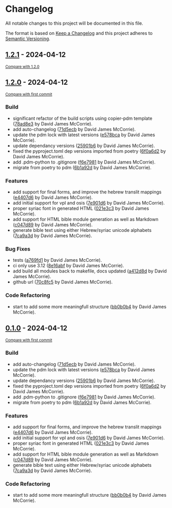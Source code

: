 # Changelog

All notable changes to this project will be documented in this file.

The format is based on [Keep a Changelog](http://keepachangelog.com/en/1.0.0/)
and this project adheres to [Semantic Versioning](http://semver.org/spec/v2.0.0.html).

<!-- insertion marker -->
## [1.2.1](https://github.com/machshev/aramaic-bible-modules/releases/tag/1.2.1) - 2024-04-12

<small>[Compare with 1.2.0](https://github.com/machshev/aramaic-bible-modules/compare/1.2.0...1.2.1)</small>

## [1.2.0](https://github.com/machshev/aramaic-bible-modules/releases/tag/1.2.0) - 2024-04-12

<small>[Compare with first commit](https://github.com/machshev/aramaic-bible-modules/compare/a5f4d34d7f9d50e88fa6188df613db95ea7741ea...1.2.0)</small>

### Build

- significant refactor of the build scripts using copier-pdm template ([78ad8e3](https://github.com/machshev/aramaic-bible-modules/commit/78ad8e388ac84e4bf3f56286ffa09126c0363cf0) by David James McCorrie).
- add auto-changelog ([71d5ecb](https://github.com/machshev/aramaic-bible-modules/commit/71d5ecb894da82b38c0279ad9f37a5e6140c0333) by David James McCorrie).
- update the pdm lock with latest versions ([e578bca](https://github.com/machshev/aramaic-bible-modules/commit/e578bcaa03f9d493cbfca03dfbff2cea34056509) by David James McCorrie).
- update dependancy versions ([25901b6](https://github.com/machshev/aramaic-bible-modules/commit/25901b6a4231172e0fa3c28d71f702bc50de73ea) by David James McCorrie).
- fixed the pyproject.toml dep versions imported from poetry ([6f0a6d2](https://github.com/machshev/aramaic-bible-modules/commit/6f0a6d2cb14eda2f24c36524220d153b4ffe8dba) by David James McCorrie).
- add .pdm-python to .gitignore ([f6e7981](https://github.com/machshev/aramaic-bible-modules/commit/f6e79813f5df38a99cd09260f69c365415c4c1d6) by David James McCorrie).
- migrate from poetry to pdm ([6b1a92d](https://github.com/machshev/aramaic-bible-modules/commit/6b1a92d18fda2a53431a234db7cb10b3ddeb8193) by David James McCorrie).

### Features

- add support for final forms, and improve the hebrew translit mappings ([e4407d6](https://github.com/machshev/aramaic-bible-modules/commit/e4407d6ab88255182028f9156dee9fbf92016a1b) by David James McCorrie).
- add initial support for vpl and osis ([7e901d6](https://github.com/machshev/aramaic-bible-modules/commit/7e901d693f1b70da1f300722c405fbd8146e8f1d) by David James McCorrie).
- proper syriac font in generated HTML ([021e3c3](https://github.com/machshev/aramaic-bible-modules/commit/021e3c34420bb5f466c21298b005bb7dafa4a10f) by David James McCorrie).
- add support for HTML bible module generation as well as Markdown ([c047d89](https://github.com/machshev/aramaic-bible-modules/commit/c047d89cb6c0f9fd9dc7d668feed6c36f5c25fa6) by David James McCorrie).
- generate bible text using either Hebrew/syriac unicode alphabets ([7ca9a3d](https://github.com/machshev/aramaic-bible-modules/commit/7ca9a3d4eb79902c6564960466a7aec8848ca4f0) by David James McCorrie).

### Bug Fixes

- tests ([a769fd1](https://github.com/machshev/aramaic-bible-modules/commit/a769fd15d5dd4d373675e3c6c70986315d5a99ec) by David James McCorrie).
- ci only use 3.12 ([8e16abf](https://github.com/machshev/aramaic-bible-modules/commit/8e16abfb0046a6634e5147423d92cf5f41c7abd9) by David James McCorrie).
- add build all modules back to makefile, docs updated ([a412d8d](https://github.com/machshev/aramaic-bible-modules/commit/a412d8d195cc57be39569d88b628d480473311a8) by David James McCorrie).
- github url ([70c8fc5](https://github.com/machshev/aramaic-bible-modules/commit/70c8fc525f080faa6ef7e01436c155da0b8bbd71) by David James McCorrie).

### Code Refactoring

- start to add some more meaningfull structure ([bb0b0b4](https://github.com/machshev/aramaic-bible-modules/commit/bb0b0b45bb14d4bed041ba3af95c0f1e1a336e2b) by David James McCorrie).

## [0.1.0](https://github.com/machshev/aramaic-bible-modules/releases/tag/0.1.0) - 2024-04-12

<small>[Compare with first commit](https://github.com/machshev/aramaic-bible-modules/compare/a5f4d34d7f9d50e88fa6188df613db95ea7741ea...0.1.0)</small>

### Build

- add auto-changelog ([71d5ecb](https://github.com/machshev/aramaic-bible-modules/commit/71d5ecb894da82b38c0279ad9f37a5e6140c0333) by David James McCorrie).
- update the pdm lock with latest versions ([e578bca](https://github.com/machshev/aramaic-bible-modules/commit/e578bcaa03f9d493cbfca03dfbff2cea34056509) by David James McCorrie).
- update dependancy versions ([25901b6](https://github.com/machshev/aramaic-bible-modules/commit/25901b6a4231172e0fa3c28d71f702bc50de73ea) by David James McCorrie).
- fixed the pyproject.toml dep versions imported from poetry ([6f0a6d2](https://github.com/machshev/aramaic-bible-modules/commit/6f0a6d2cb14eda2f24c36524220d153b4ffe8dba) by David James McCorrie).
- add .pdm-python to .gitignore ([f6e7981](https://github.com/machshev/aramaic-bible-modules/commit/f6e79813f5df38a99cd09260f69c365415c4c1d6) by David James McCorrie).
- migrate from poetry to pdm ([6b1a92d](https://github.com/machshev/aramaic-bible-modules/commit/6b1a92d18fda2a53431a234db7cb10b3ddeb8193) by David James McCorrie).

### Features

- add support for final forms, and improve the hebrew translit mappings ([e4407d6](https://github.com/machshev/aramaic-bible-modules/commit/e4407d6ab88255182028f9156dee9fbf92016a1b) by David James McCorrie).
- add initial support for vpl and osis ([7e901d6](https://github.com/machshev/aramaic-bible-modules/commit/7e901d693f1b70da1f300722c405fbd8146e8f1d) by David James McCorrie).
- proper syriac font in generated HTML ([021e3c3](https://github.com/machshev/aramaic-bible-modules/commit/021e3c34420bb5f466c21298b005bb7dafa4a10f) by David James McCorrie).
- add support for HTML bible module generation as well as Markdown ([c047d89](https://github.com/machshev/aramaic-bible-modules/commit/c047d89cb6c0f9fd9dc7d668feed6c36f5c25fa6) by David James McCorrie).
- generate bible text using either Hebrew/syriac unicode alphabets ([7ca9a3d](https://github.com/machshev/aramaic-bible-modules/commit/7ca9a3d4eb79902c6564960466a7aec8848ca4f0) by David James McCorrie).

### Code Refactoring

- start to add some more meaningfull structure ([bb0b0b4](https://github.com/machshev/aramaic-bible-modules/commit/bb0b0b45bb14d4bed041ba3af95c0f1e1a336e2b) by David James McCorrie).
